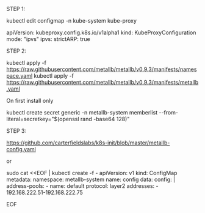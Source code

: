 STEP 1:

kubectl edit configmap -n kube-system kube-proxy

apiVersion: kubeproxy.config.k8s.io/v1alpha1 kind: KubeProxyConfiguration mode: "ipvs" ipvs: strictARP: true

STEP 2:

kubectl apply -f https://raw.githubusercontent.com/metallb/metallb/v0.9.3/manifests/namespace.yaml 
kubectl apply -f https://raw.githubusercontent.com/metallb/metallb/v0.9.3/manifests/metallb.yaml

On first install only

kubectl create secret generic -n metallb-system memberlist --from-literal=secretkey="$(openssl rand -base64 128)"

STEP 3:

https://github.com/carterfieldslabs/k8s-init/blob/master/metallb-config.yaml

or

sudo cat <<EOF | kubectl create -f - apiVersion: v1 kind: ConfigMap metadata: namespace: metallb-system name: config data: config: | address-pools: - name: default protocol: layer2 addresses: - 192.168.222.51-192.168.222.75

EOF
